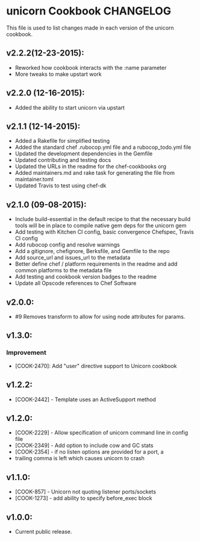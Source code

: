 # unicorn Cookbook CHANGELOG
This file is used to list changes made in each version of the unicorn cookbook.

## v2.2.2(12-23-2015):
- Reworked how cookbook interacts with the :name parameter
- More tweaks to make upstart work

## v2.2.0 (12-16-2015):
- Added the ability to start unicorn via upstart

## v2.1.1 (12-14-2015):
- Added a Rakefile for simplified testing
- Added the standard chef .rubocop.yml file and a rubocop_todo.yml file
- Updated the development dependencies in the Gemfile
- Updated contributing and testing docs
- Updated the URLs in the readme for the chef-cookbooks org
- Added maintainers.md and rake task for generating the file from maintainer.toml
- Updated Travis to test using chef-dk

## v2.1.0 (09-08-2015):
- Include build-essential in the default recipe to that the necessary build tools will be in place to compile native gem deps for the unicorn gem
- Add testing with Kitchen CI config, basic convergence Chefspec, Travis CI config
- Add rubocop config and resolve warnings
- Add a gitignore, chefignore, Berksfile, and Gemfile to the repo
- Add source_url and issues_url to the metadata
- Better define chef / platform requirements in the readme and add common platforms to the metadata file
- Add testing and cookbook version badges to the readme
- Update all Opscode references to Chef Software

## v2.0.0:
- #9 Removes transform to allow for using node attributes for params.

## v1.3.0:
### Improvement
- [COOK-2470]: Add "user" directive support to Unicorn cookbook

## v1.2.2:
- [COOK-2442] - Template uses an ActiveSupport method

## v1.2.0:
- [COOK-2229] - Allow specification of unicorn command line in config file
- [COOK-2349] - Add option to include cow and GC stats
- [COOK-2354] - if no listen options are provided for a port, a
- trailing comma is left which causes unicorn to crash

## v1.1.0:
- [COOK-857] - Unicorn not quoting listener ports/sockets
- [COOK-1273] - add ability to specify before_exec block

## v1.0.0:
- Current public release.
